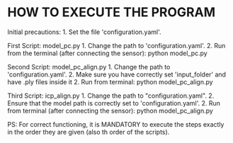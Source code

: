 # HOW TO EXECUTE THE PROGRAM
Initial precautions:
    1. Set the file 'configuration.yaml'.

First Script: model_pc.py
    1. Change the path to 'configuration.yaml'.
    2. Run from the terminal (after connecting the sensor): python model_pc.py

Second Script: model_pc_align.py
    1. Change the path to 'configuration.yaml'.
    2. Make sure you have correctly set 'input_folder' and have .ply files inside it
    2. Run from terminal: python model_pc_align.py

Third Script: icp_align.py
    1. Change the path to "configuration.yaml".
    2. Ensure that the model path is correctly set to 'configuration.yaml'.
    2. Run from terminal (after connecting the sensor): python model_pc_align.py


PS: For correct functioning, it is MANDATORY to execute the steps exactly in the order they are given (also th order of the scripts).
